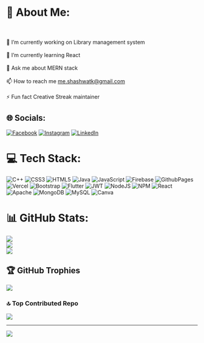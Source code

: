 # 💫 About Me:
<br><br>    🔭 I’m currently working on Library management system<br><br>    🌱 I’m currently learning React<br><br>    💬 Ask me about MERN stack<br><br>    📫 How to reach me me.shashwatk@gmail.com<br><br>    ⚡ Fun fact Creative Streak maintainer<br>


## 🌐 Socials:
[![Facebook](https://img.shields.io/badge/Facebook-%231877F2.svg?logo=Facebook&logoColor=white)](https://facebook.com/shashwatkumar780@gmail.com) [![Instagram](https://img.shields.io/badge/Instagram-%23E4405F.svg?logo=Instagram&logoColor=white)](https://instagram.com/only_shashwattt) [![LinkedIn](https://img.shields.io/badge/LinkedIn-%230077B5.svg?logo=linkedin&logoColor=white)](https://linkedin.com/in/shashwat-kumar-2a012722b) 

# 💻 Tech Stack:
![C++](https://img.shields.io/badge/c++-%2300599C.svg?style=for-the-badge&logo=c%2B%2B&logoColor=white) ![CSS3](https://img.shields.io/badge/css3-%231572B6.svg?style=for-the-badge&logo=css3&logoColor=white) ![HTML5](https://img.shields.io/badge/html5-%23E34F26.svg?style=for-the-badge&logo=html5&logoColor=white) ![Java](https://img.shields.io/badge/java-%23ED8B00.svg?style=for-the-badge&logo=openjdk&logoColor=white) ![JavaScript](https://img.shields.io/badge/javascript-%23323330.svg?style=for-the-badge&logo=javascript&logoColor=%23F7DF1E) ![Firebase](https://img.shields.io/badge/firebase-%23039BE5.svg?style=for-the-badge&logo=firebase) ![GithubPages](https://img.shields.io/badge/github%20pages-121013?style=for-the-badge&logo=github&logoColor=white) ![Vercel](https://img.shields.io/badge/vercel-%23000000.svg?style=for-the-badge&logo=vercel&logoColor=white) ![Bootstrap](https://img.shields.io/badge/bootstrap-%238511FA.svg?style=for-the-badge&logo=bootstrap&logoColor=white) ![Flutter](https://img.shields.io/badge/Flutter-%2302569B.svg?style=for-the-badge&logo=Flutter&logoColor=white) ![JWT](https://img.shields.io/badge/JWT-black?style=for-the-badge&logo=JSON%20web%20tokens) ![NodeJS](https://img.shields.io/badge/node.js-6DA55F?style=for-the-badge&logo=node.js&logoColor=white) ![NPM](https://img.shields.io/badge/NPM-%23CB3837.svg?style=for-the-badge&logo=npm&logoColor=white) ![React](https://img.shields.io/badge/react-%2320232a.svg?style=for-the-badge&logo=react&logoColor=%2361DAFB) ![Apache](https://img.shields.io/badge/apache-%23D42029.svg?style=for-the-badge&logo=apache&logoColor=white) ![MongoDB](https://img.shields.io/badge/MongoDB-%234ea94b.svg?style=for-the-badge&logo=mongodb&logoColor=white) ![MySQL](https://img.shields.io/badge/mysql-%2300000f.svg?style=for-the-badge&logo=mysql&logoColor=white) ![Canva](https://img.shields.io/badge/Canva-%2300C4CC.svg?style=for-the-badge&logo=Canva&logoColor=white)
# 📊 GitHub Stats:
![](https://github-readme-stats.vercel.app/api?username=kshashwattt&theme=midnight-purple&hide_border=false&include_all_commits=true&count_private=true)<br/>
![](https://github-readme-streak-stats.herokuapp.com/?user=kshashwattt&theme=midnight-purple&hide_border=false)<br/>
![](https://github-readme-stats.vercel.app/api/top-langs/?username=kshashwattt&theme=midnight-purple&hide_border=false&include_all_commits=true&count_private=true&layout=compact)

## 🏆 GitHub Trophies
![](https://github-profile-trophy.vercel.app/?username=kshashwattt&theme=radical&no-frame=false&no-bg=true&margin-w=4)

### 🔝 Top Contributed Repo
![](https://github-contributor-stats.vercel.app/api?username=kshashwattt&limit=5&theme=dark&combine_all_yearly_contributions=true)

---
[![](https://visitcount.itsvg.in/api?id=kshashwattt&icon=0&color=0)](https://visitcount.itsvg.in)

<!-- Proudly created with GPRM ( https://gprm.itsvg.in ) -->
